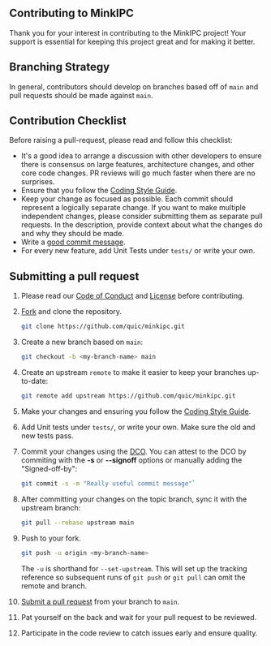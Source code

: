 ## Contributing to MinkIPC

Thank you for your interest in contributing to the MinkIPC project! Your support is essential for keeping this project great and for making it better.

## Branching Strategy

In general, contributors should develop on branches based off of `main` and pull requests should be made against `main`.

## Contribution Checklist
Before raising a pull-request, please read and follow this checklist:
 
- It's a good idea to arrange a discussion with other developers to ensure there is consensus on large features, architecture changes, and other core code changes. PR reviews will go much faster when there are no surprises.
- Ensure that you follow the [Coding Style Guide](CODING-STYLE.md).
- Keep your change as focused as possible. Each commit should represent a logically separate change.
  If you want to make multiple independent changes, please consider submitting them as separate pull requests.
  In the description, provide context about what the changes do and why they should be made.
- Write a [good commit message](http://tbaggery.com/2008/04/19/a-note-about-git-commit-messages.html).
- For every new feature, add Unit Tests under `tests/` or write your own.

## Submitting a pull request

1. Please read our [Code of Conduct](CODE-OF-CONDUCT.md) and [License](LICENSE.txt) before contributing.
1. [Fork](https://github.com/quic/minkipc/fork) and clone the repository.
    
    ```bash
    git clone https://github.com/quic/minkipc.git
    ``` 

1. Create a new branch based on `main`:

    ```bash 
    git checkout -b <my-branch-name> main
    ```

1. Create an upstream `remote` to make it easier to keep your branches up-to-date:

    ```bash
    git remote add upstream https://github.com/quic/minkipc.git
    ```

1. Make your changes and ensuring you follow the [Coding Style Guide](CODING-STYLE.md).
1. Add Unit tests under `tests/`, or write your own. Make sure the old and new tests pass.
1. Commit your changes using the [DCO](http://developercertificate.org/). You can attest to the DCO by commiting with the **-s** or **--signoff** options or manually adding the "Signed-off-by":
    
    ```bash
    git commit -s -m "Really useful commit message"`
    ```

1. After committing your changes on the topic branch, sync it with the upstream branch:

    ```bash
    git pull --rebase upstream main
    ```

1. Push to your fork.

    ```bash
    git push -u origin <my-branch-name>
    ```

    The `-u` is shorthand for `--set-upstream`. This will set up the tracking reference so subsequent runs of `git push` or `git pull` can omit the remote and branch.

1. [Submit a pull request](https://github.com/quic/<REPLACE-ME>/pulls) from your branch to `main`.
1. Pat yourself on the back and wait for your pull request to be reviewed.
1. Participate in the code review to catch issues early and ensure quality.
